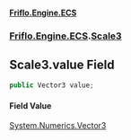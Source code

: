 #### [Friflo.Engine.ECS](index.md#'index')
### [Friflo.Engine.ECS](Friflo.Engine.ECS.md#'Friflo.Engine.ECS').[Scale3](Scale3.md#'Friflo.Engine.ECS.Scale3')

## Scale3.value Field

```csharp
public Vector3 value;
```

#### Field Value
[System.Numerics.Vector3](https://docs.microsoft.com/en-us/dotnet/api/System.Numerics.Vector3#'System.Numerics.Vector3')